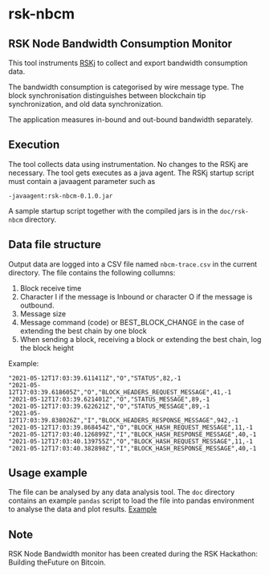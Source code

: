 # rsk-nbcm
## RSK Node Bandwidth Consumption Monitor


This tool  instruments [RSKj](https://github.com/rsksmart/rskj) to collect and export bandwidth consumption data.

The bandwidth consumption is categorised by wire message type. The block synchronisation distinguishes between blockchain tip synchronization, and old data synchronization.

The application measures in-bound and out-bound bandwidth separately.

## Execution

The tool collects data using instrumentation. No changes to the RSKj are necessary. The tool gets executes as a java agent. The RSKj startup script must contain a javaagent parameter such as

```-javaagent:rsk-nbcm-0.1.0.jar  ```

A sample startup script together with the compiled jars is in the `doc/rsk-nbcm` directory.


## Data file structure

Output data are logged into a CSV file named `nbcm-trace.csv` in the current directory. The file contains the following collumns:

1. Block receive time
2. Character I if the message is Inbound or character O if the message is outbound.
3. Message size
4. Message command (code) or BEST_BLOCK_CHANGE in the case of extending the best chain by one block
5. When sending a block, receiving a block or extending the best chain, log the block height
 

Example:

```
"2021-05-12T17:03:39.611411Z","O","STATUS",82,-1
"2021-05-12T17:03:39.618605Z","O","BLOCK_HEADERS_REQUEST_MESSAGE",41,-1
"2021-05-12T17:03:39.621401Z","O","STATUS_MESSAGE",89,-1
"2021-05-12T17:03:39.622621Z","O","STATUS_MESSAGE",89,-1
"2021-05-12T17:03:39.838026Z","I","BLOCK_HEADERS_RESPONSE_MESSAGE",942,-1
"2021-05-12T17:03:39.868454Z","O","BLOCK_HASH_REQUEST_MESSAGE",11,-1
"2021-05-12T17:03:40.126899Z","I","BLOCK_HASH_RESPONSE_MESSAGE",40,-1
"2021-05-12T17:03:40.139755Z","O","BLOCK_HASH_REQUEST_MESSAGE",11,-1
"2021-05-12T17:03:40.382898Z","I","BLOCK_HASH_RESPONSE_MESSAGE",40,-1
```


## Usage example 

The file can be analysed by any data analysis tool. The `doc` directory contains an example `pandas` script to load the file into pandas environment to analyse the data and plot results.
[Example](doc/pandas.pdf)


## Note


RSK Node Bandwidth monitor has been created during the RSK Hackathon: Building theFuture on Bitcoin.
